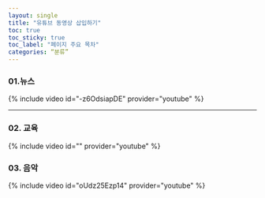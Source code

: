 ```yaml
---
layout: single
title: "유튜브 동영상 삽입하기"
toc: true
toc_sticky: true
toc_label: "페이지 주요 목차"
categories: “분류”
---
```


### 01.뉴스 

{% include video id="-z6OdsiapDE" provider="youtube" %}

---
### 02. 교육

{% include video id="" provider="youtube" %}



### 03. 음악

{% include video id="oUdz25Ezp14" provider="youtube" %}
